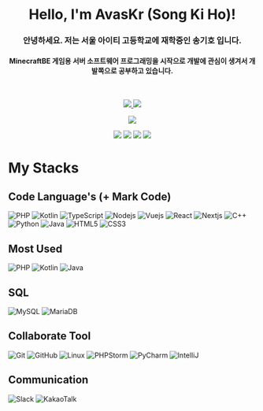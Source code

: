 <h1 align="center">Hello, I'm AvasKr (Song Ki Ho)!</h1>
<h3 align="center">안녕하세요. 저는 서울 아이티 고등학교에 재학중인 송기호 입니다.</h3>
<h4 align="center">MinecraftBE 게임용 서버 소프트웨어 프로그래밍을 시작으로 개발에 관심이 생겨서 개발쪽으로 공부하고 있습니다.</h4>

<br>

<p align="center">
  <a href="#">
    <img src="https://github-readme-stats.vercel.app/api?username=skh6075&show_icons=true&include_all_commits=true&line_height=33&count_private=true&theme=nord" />
    <img src="https://github-readme-stats.vercel.app/api/top-langs?username=skh6075&langs_count=4&count_private=true&theme=nord" />
  </a>
  
  <br>
  
</p>

<p align="center">
  <a href="#">
    <img src="https://github-profile-trophy.vercel.app/?username=skh6075&margin-w=28&margin-h=15&theme=nord" />
  </a>
</p>


<p align="center">
  <img src="https://hits.seeyoufarm.com/api/count/incr/badge.svg?url=https%3A%2F%2Fgithub.com%2Fgjbae1212%2Fhit-counter&count_bg=%234ED78E&title_bg=%23000000&icon=codio.svg&icon_color=%23254BC1&title=hits&edge_flat=false)](https://hits.seeyoufarm.com" />
  <img src="https://img.shields.io/badge/Gmail-d14836?style=flat-square&logo=Gmail&logoColor=white&link=mailto:skh6075@gmail.com)](mailto:skh6075@gmail.com" />
  <img src="https://img.shields.io/badge/Tech%20Blog-181717?logo=GitHub&logoColor=white)](https://velog.io/@skh6075" />
  <img src="https://komarev.com/ghpvc/?username=GodVas&style=flat-square&color=green" />
</p>

# My Stacks

## Code Language's (+ Mark Code)

![PHP](https://img.shields.io/badge/-PHP-grey?style=for-the-badge&logo=PHP)
![Kotlin](https://img.shields.io/badge/-Kotlin-grey?style=for-the-badge&logo=Kotlin)
![TypeScript](https://img.shields.io/badge/-TypeScript-grey?style=for-the-badge&logo=typescript)
![Nodejs](https://img.shields.io/badge/-Nodejs-grey?style=for-the-badge&logo=Node.js)
![Vuejs](https://img.shields.io/badge/-Vuejs-grey?style=for-the-badge&logo=Vue.js)
![React](https://img.shields.io/badge/-React-grey?style=for-the-badge&logo=React)
![Nextjs](https://img.shields.io/badge/-NextJs-grey?style=for-the-badge&logo=next.js)
![C++](https://img.shields.io/badge/-C++-grey?style=for-the-badge&logo=c%2B%2B)
![Python](https://img.shields.io/badge/-Python-grey?style=for-the-badge&logo=Python)
![Java](https://img.shields.io/badge/-java-grey?style=for-the-badge&logo=java)
![HTML5](https://img.shields.io/badge/-HTML5-grey?style=for-the-badge&logo=html5)
![CSS3](https://img.shields.io/badge/-CSS3-grey?style=for-the-badge&logo=css3)

## Most Used

![PHP](https://img.shields.io/badge/-PHP-grey?style=for-the-badge&logo=PHP)
![Kotlin](https://img.shields.io/badge/-Kotlin-grey?style=for-the-badge&logo=Kotlin)
![Java](https://img.shields.io/badge/-java-grey?style=for-the-badge&logo=java)

## SQL
![MySQL](https://img.shields.io/badge/-MySQL-grey?style=for-the-badge&logo=mysql)
![MariaDB](https://img.shields.io/badge/-MariaDB-grey?style=for-the-badge&logo=MariaDB)

## Collaborate Tool
![Git](https://img.shields.io/badge/-Git-grey?style=for-the-badge&logo=git)
![GitHub](https://img.shields.io/badge/-GitHub-grey?style=for-the-badge&logo=github)
![Linux](https://img.shields.io/badge/-Linux-grey?style=for-the-badge&logo=Linux)
![PHPStorm](https://img.shields.io/badge/-PHPStorm-grey?style=for-the-badge&logo=PHPStorm)
![PyCharm](https://img.shields.io/badge/-PyCharm-grey?style=for-the-badge&logo=PyCharm)
![IntelliJ](https://img.shields.io/badge/-IntelliJ-grey?style=for-the-badge&logo=IntelliJ)

## Communication
![Slack](https://img.shields.io/badge/-Slack-grey?style=for-the-badge&logo=Slack)
![KakaoTalk](https://img.shields.io/badge/-KakaoTalk-grey?style=for-the-badge&logo=KakaoTalk)
